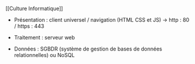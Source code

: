 [[Culture Informatique]]

- Présentation : client universel / navigation (HTML CSS et JS) -> http : 80 / https : 443 
    
- Traitement : serveur web  
    
- Données : SGBDR (système de gestion de bases de données relationnelles) ou NoSQL 
